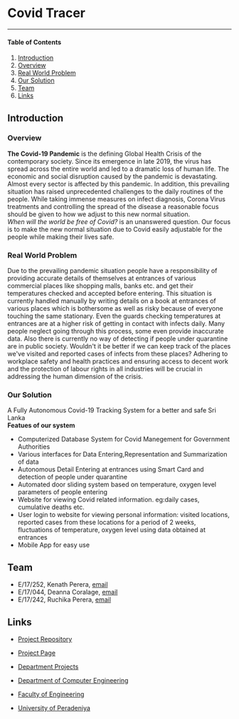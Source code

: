 <!--
---
layout: home
permalink: index.html

# Please update this with your repository name and project title
repository-name: eYY-3yp-project-template
title: Covid Tracer
---

[comment]: # "This is the standard layout for the project, but you can clean this and use your own template"
-->
# Covid Tracer

---


<!-- Image (photo/drawing of the final hardware) should be here -->

<!-- This is a sample image, to show how to add images to your page. To learn more options, please refer [this](https://projects.ce.pdn.ac.lk/docs/faq/how-to-add-an-image/) -->

<!-- ![Sample Image](./images/sample.png) -->

#### Table of Contents
1. [Introduction](#introduction)
2. [Overview](#overview)
3. [Real World Problem](#real-world-problem)
4. [Our Solution](#our-solution)
3. [Team](#team)
4. [Links](#links)

## Introduction

### Overview
**The Covid-19 Pandemic** is the defining Global Health Crisis of the contemporary society. Since its emergence in late 2019, the virus has spread across the entire world and led to a dramatic loss of human life. The economic and social disruption caused by the pandemic is devastating. Almost every sector is affected by this pandemic. In addition, this prevailing situation has raised unprecedented challenges to the daily routines of the people. While taking immense measures on infect diagnosis, Corona Virus treatments and controlling the spread of the disease a reasonable focus should be given to how we adjust to this new normal situation.\
*When will the world be free of Covid?* is an unanswered question. Our focus is to make the new normal situation due to Covid easily adjustable for the people while making their lives safe.

### Real World Problem
Due to the prevailing pandemic situation people have a responsibility of providing accurate details of themselves at entrances of various commercial places like shopping malls, banks etc. and get their temperatures checked and accepted before entering. This situation is currently handled manually by writing details on a book at entrances of various places which is bothersome as well as risky because of everyone touching the same stationary. Even the guards checking temperatures at entrances are at a higher risk of getting in contact with infects daily. Many people neglect going through this process, some even provide inaccurate data. Also there is currently no way of detecting if people under quarantine are in public society. Wouldn't it be better if we can keep track of the places we've visited and reported cases of infects from these places? Adhering to workplace safety and health practices and ensuring access to decent work and the protection of labour rights in all industries will be crucial in addressing the human dimension of the crisis.

### Our Solution
A Fully Autonomous Covid-19 Tracking System for a better and safe Sri Lanka\
**Featues of our system**
- Computerized Database System for Covid Manegement for Government Authorities
- Various interfaces for Data Entering,Representation and Summarization of data
- Autonomous Detail Entering at entrances using Smart Card and detection of people under quarantine
- Automated door sliding system based on temperature, oxygen level parameters of people entering
- Website for viewing Covid related information. eg:daily cases, cumulative deaths etc.
- User login to website for viewing personal information: visited locations, reported cases from these locations for a period of 2 weeks, fluctuations of temperature, oxygen level using data obtained at entrances 
- Mobile App for easy use

<!--

## Solution Architecture

High level diagram + description

## Hardware and Software Designs

Detailed designs with many sub-sections

## Testing

Testing done on hardware and software, detailed + summarized results

## Detailed budget

All items and costs

| Item          | Quantity  | Unit Cost  | Total  |
| ------------- |:---------:|:----------:|-------:|
| Sample item   | 5         | 10 LKR     | 50 LKR |

## Conclusion

What was achieved, future developments, commercialization plans
-->

## Team
-  E/17/252, Kenath Perera, [email](mailto:e17252@eng.pdn.ac.lk)
-  E/17/044, Deanna Coralage, [email](mailto:e17044@eng.pdn.ac.lk)
-  E/17/242, Ruchika Perera, [email](mailto:e17242@eng.pdn.ac.lk)


## Links

- [Project Repository](https://github.com/cepdnaclk/e17-3yp-Covid-Tracer/)
- [Project Page](https://cepdnaclk.github.io/e17-3yp-Covid-Tracer/)

- [Department Projects](https://projects.ce.pdn.ac.lk/)
- [Department of Computer Engineering](http://www.ce.pdn.ac.lk/)
- [Faculty of Engineering](http://eng.pdn.ac.lk/)
- [University of Peradeniya](https://www.pdn.ac.lk/academics/academics.php/)

[//]: # (Please refer this to learn more about Markdown syntax)
[//]: # (https://github.com/adam-p/markdown-here/wiki/Markdown-Cheatsheet)
